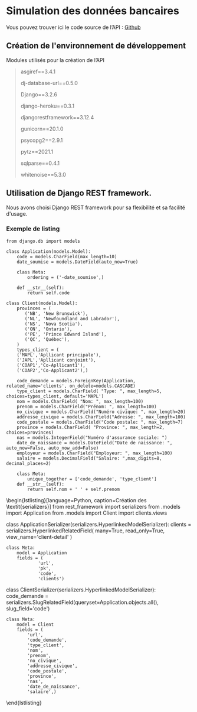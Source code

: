 # Simulation des données bancaires

Vous pouvez trouver ici le code source de l’API : 
[Github]( https://github.com/chouk/rpa_api)

## Création de l'environnement de développement

Modules utilisés pour la création de l’API

> asgiref==3.4.1
>
> dj-database-url==0.5.0
>
> Django==3.2.6
>
> django-heroku==0.3.1
>
> djangorestframework==3.12.4
>
> gunicorn==20.1.0
>
> psycopg2==2.9.1
>
> pytz==2021.1
>
> sqlparse==0.4.1
>
> whitenoise==5.3.0

## Utilisation de Django REST framework.

Nous avons choisi Django REST framework pour sa flexibilité et sa facilité d'usage.

### Exemple de listing

~~~ {#code_1 .python numbers=left caption="Création des modèles de données"}
from django.db import models

class Application(models.Model):
    code = models.CharField(max_length=10)
    date_soumise = models.DateField(auto_now=True)

    class Meta:
        ordering = ('-date_soumise',)

    def __str__(self):
        return self.code

class Client(models.Model):
    provinces = (
       ('NB', 'New Brunswick'),
       ('NL', 'Newfoundland and Labrador'),
       ('NS', 'Nova Scotia'),
       ('ON', 'Ontario'),
       ('PE', 'Prince Edward Island'),
       ('QC', 'Québec'),
    )
    types_client = (
    ('MAPL','Apllicant principale'),
    ('JAPL','Apllicant conjoint'),
    ('COAP1','Co-Apllicant1'),
    ('COAP2','Co-Applicant2'),)

    code_demande = models.ForeignKey(Application, related_name='clients', on_delete=models.CASCADE)
    type_client = models.CharField( "Type: ", max_length=5, choices=types_client, default='MAPL')
    nom = models.CharField( "Nom: ", max_length=100)
    prenom = models.CharField("Prénom: ", max_length=100)
    no_civique = models.CharField("Numéro civique: ", max_length=20)
    addresse_civique = models.CharField("Adresse: ", max_length=100)
    code_postale = models.CharField("Code postale: ", max_length=7)
    province = models.CharField( "Province: ", max_length=2, choices=provinces)
    nas = models.IntegerField("Numéro d'assurance sociale: ")
    date_de_naissance = models.DateField("Date de naissance: ", auto_now=False, auto_now_add=False)
    employeur = models.CharField("Employeur: ", max_length=100)
    salaire = models.DecimalField("Salaire: ",max_digits=8, decimal_places=2)

    class Meta:
        unique_together = ['code_demande', 'type_client']
    def __str__(self):
        return self.nom + ' ' + self.prenom
~~~

\begin{lstlisting}[language=Python, caption=Création des \textit{serializers}]
from rest_framework import serializers
from .models import Application
from .models import Client
import clients.views

class ApplicationSerializer(serializers.HyperlinkedModelSerializer):
    clients = serializers.HyperlinkedRelatedField(
        many=True,
        read_only=True,
        view_name='client-detail'
    )

    class Meta:
        model = Application
        fields = (
                'url',
                'pk',
                'code',
                'clients')


class ClientSerializer(serializers.HyperlinkedModelSerializer):
    code_demande = serializers.SlugRelatedField(queryset=Application.objects.all(), slug_field='code')

    class Meta:
        model = Client
        fields = (
            'url',
            'code_demande',
            'type_client',
            'nom',
            'prenom',
            'no_civique',
            'addresse_civique',
            'code_postale',
            'province',
            'nas',
            'date_de_naissance',
            'salaire',)
\end{lstlisting}